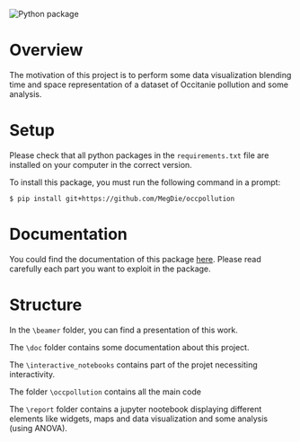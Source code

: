 
![Python package](https://github.com/MegDie/occpollution/workflows/Python%20package/badge.svg)

# Overview

The motivation of this project is to perform some data visualization blending time and space representation of a dataset of Occitanie pollution and some analysis.


# Setup

Please check that all python packages in the `requirements.txt` file are installed on your computer in the correct version. 

To install this package, you must run the following command in a prompt:

    $ pip install git+https://github.com/MegDie/occpollution

# Documentation

You could find the documentation of this package [here](https://occpollution.readthedocs.io/en/latest/). Please read carefully each part you want to exploit in the package.

# Structure

In the `\beamer` folder, you can find a presentation of this work.

The `\doc` folder contains some documentation about this project.

The `\interactive_notebooks` contains part of the projet necessiting interactivity.

The folder `\occpollution` contains all the main code

The `\report` folder contains a jupyter nootebook displaying different elements like widgets, maps and data visualization and some analysis (using ANOVA).